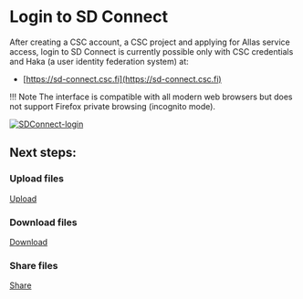 # Login to SD Connect

After creating a CSC account, a CSC project and applying for Allas service access, login to SD Connect is currently possible only with CSC credentials and  Haka (a user identity federation system) at:

   * [https://sd-connect.csc.fi](https://sd-connect.csc.fi) 


!!! Note
    The interface is compatible with all modern web browsers but does not support Firefox private browsing (incognito mode). 

[![SDConnect-login](images/connect/SDConnect-login.png)](images/connect/SDConnect-login.png)

## Next steps:

### Upload files

[Upload](https://github.com/CSCfi/csc-user-guide/blob/ac-test-sidenav/docs/data/sensitive-data/sd-connect-upload-for-analysis.md)

### Download files

[Download](https://github.com/CSCfi/csc-user-guide/blob/ac-test-sidenav/docs/data/sensitive-data/sd-connect-upload-for-analysis.md)

### Share files

[Share](https://github.com/CSCfi/csc-user-guide/blob/ac-test-sidenav/docs/data/sensitive-data/sd-connect-upload-for-analysis.md)
